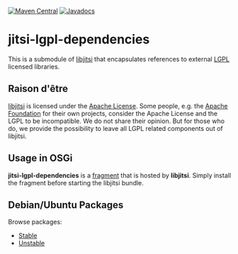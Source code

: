 [![Maven Central](https://maven-badges.herokuapp.com/maven-central/org.jitsi/jitsi-lgpl-dependencies/badge.svg)](https://search.maven.org/artifact/jitsi/jitsi-lgpl-dependencies)
[![Javadocs](https://javadoc.io/badge/org.jitsi/jitsi-lgpl-dependencies.svg)](https://javadoc.io/doc/jitsi/jitsi-lgpl-dependencies)

# jitsi-lgpl-dependencies
This is a submodule of [libjitsi](https://github.com/jitsi/libjitsi) that
encapsulates references to external
 [LGPL](http://opensource.org/licenses/lgpl-license) licensed libraries.

## Raison d'être
[libjitsi](https://github.com/jitsi/libjitsi) is licensed under the
[Apache License](https://github.com/jitsi/libjitsi/blob/master/LICENSE).
Some people, e.g. the
[Apache Foundation](http://www.apache.org/legal/resolved.html) for their
own projects, consider the Apache License and the LGPL to be incompatible.
We do not share their opinion. But for those who do, we provide the possibility
to leave all LGPL related components out of libjitsi.

## Usage in OSGi
**jitsi-lgpl-dependencies** is a [fragment](http://wiki.osgi.org/wiki/Fragment)
that is hosted by **libjitsi**. Simply install the fragment before starting
the libjitsi bundle.

## Debian/Ubuntu Packages
Browse packages:
- [Stable](https://nexus.ingo.ch/jitsi-desktop/)
- [Unstable](https://nexus.ingo.ch/jitsi-desktop-unstable/)
